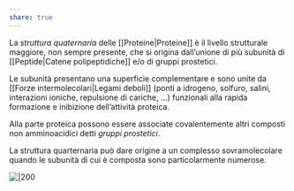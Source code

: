 ```yaml
---
share: true
---
```

La *struttura quaternaria* delle [[Proteine|Proteine]] è il livello strutturale maggiore, non sempre presente, che si origina dall’unione di più subunità di [[Peptide|Catene polipeptidiche]] e/o di gruppi prostetici.

Le subunità presentano una superficie complementare e sono unite da [[Forze intermolecolari|Legami deboli]] (ponti a idrogeno, solfuro, salini, interazioni ioniche, repulsione di cariche, …) funzionali alla rapida formazione e inibizione dell’attività proteica.

Alla parte proteica possono essere associate covalentemente altri composti non amminoacidici detti *gruppi prostetici*.

La struttura quarternaria può dare origine a un complesso sovramolecolare quando le subunità di cui è composta sono particolarmente numerose.

![|200](f53c9d4e8dbcbeeb7dc36b38db555ab0_MD5%201.png)